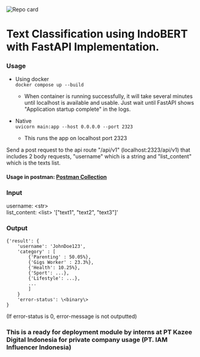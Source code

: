 ![Repo card](https://repository-images.githubusercontent.com/621719067/cca8448f-60dc-47f0-ac09-781ecb86dfb7)
# Text Classification using IndoBERT with FastAPI Implementation.

### Usage
- Using docker <br>
`docker compose up --build`
    - When container is running successfully, it will take several minutes until localhost is available and usable. Just wait until FastAPI shows "Application startup complete" in the logs.

- Native <br>
`uvicorn main:app --host 0.0.0.0 --port 2323`
    - This runs the app on localhost port 2323

Send a post request to the api route "/api/v1" (localhost:2323/api/v1) that includes 2 body requests, "username" which is a string and "list_content" which is the texts list.

#### Usage in postman: [Postman Collection](API-Postman-Collection.json)

### Input
username: \<str\> <br>
list_content: \<list\> '["text1", "text2", "text3"]'

### Output
```
{'result': {
    'username': 'JohnDoe123',
    'category' : [
        {'Parenting' : 50.05%},
        {'Gigs Worker' : 23.3%},
        {'Health': 10.25%},
        {'Sport': ...},
        {'Lifestyle': ...},
        ...
        ]
    }
    'error-status': \<binary\>
}
```
(If error-status is 0, error-message is not outputted)

### This is a ready for deployment module by interns at PT Kazee Digital Indonesia for private company usage (PT. IAM Influencer Indonesia)

